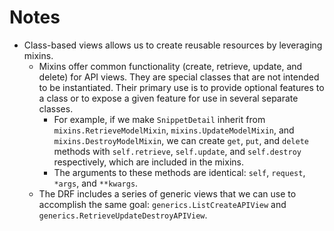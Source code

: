 # Notes

- Class-based views allows us to create reusable resources by leveraging mixins.
  - Mixins offer common functionality (create, retrieve, update, and delete) for API views. They are special classes that are not intended to be instantiated. Their primary use is to provide optional features to a class or to expose a given feature for use in several separate classes.
    - For example, if we make `SnippetDetail` inherit from `mixins.RetrieveModelMixin`, `mixins.UpdateModelMixin`, and `mixins.DestroyModelMixin`, we can create `get`, `put`, and `delete` methods with `self.retrieve`, `self.update`, and `self.destroy` respectively, which are included in the mixins.
    - The arguments to these methods are identical: `self`, `request`, `*args`, and `**kwargs`.
  - The DRF includes a series of generic views that we can use to accomplish the same goal: `generics.ListCreateAPIView` and `generics.RetrieveUpdateDestroyAPIView`.
